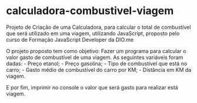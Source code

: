 # calculadora-combustivel-viagem
Projeto de Criação de uma Calculadora, para calcular o total de combustível que será utilizado em uma viagem, utilizando JavaScript, proposto pelo curso de Formação JavaScript Developer da DIO.me

O projeto proposto tem como objetivo:
  Fazer um programa para calcular o valor gasto de combustível de uma viagem.
  As seguintes variáveis foram dadas:
      - Preço etanol;
      - Preço gasolina;
      - Tipo de combustível que está no carro;
      - Gasto médio de combustível do carro por KM;
      - Distância em KM da viagem.

E por fim, imprimir no console o valor que será gasto para realizar está viagem.
